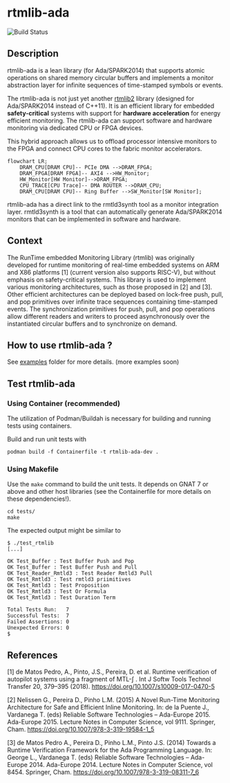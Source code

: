 # rtmlib-ada

![Build Status](https://github.com/anmaped/rtmlib-ada/actions/workflows/build.yml/badge.svg)


## Description

rtmlib-ada is a lean library (for Ada/SPARK2014) that supports atomic operations on shared memory circular buffers and implements a monitor abstraction layer for infinite sequences of time-stamped symbols or events.

The rtmlib-ada is not just yet another [rtmlib2](https://github.com/anmaped/rtmlib/tree/master) library (designed for Ada/SPARK2014 instead of C++11). It is an efficient library for embedded **safety-critical** systems with support for **hardware acceleration** for energy efficient monitoring. The rtmlib-ada can support software and hardware monitoring via dedicated CPU or FPGA devices.

This hybrid approach allows us to offload processor intensive monitors to the FPGA and connect CPU cores to the fabric monitor accelerators.

```mermaid
flowchart LR;
    DRAM_CPU[DRAM CPU]-- PCIe DMA -->DRAM_FPGA;
    DRAM_FPGA[DRAM FPGA]-- AXI4 -->HW_Monitor;
    HW_Monitor[HW Monitor]-->DRAM_FPGA;
    CPU_TRACE[CPU Trace]-- DMA ROUTER -->DRAM_CPU;
    DRAM_CPU[DRAM CPU]-- Ring Buffer -->SW_Monitor[SW Monitor];
```

rtmlib-ada has a direct link to the rmtld3synth tool as a monitor integration layer. rmtld3synth is a tool that can automatically generate Ada/SPARK2014 monitors that can be implemented in software and hardware.


## Context

The RunTime embedded Monitoring Library (rtmlib) was originally developed for runtime monitoring of real-time embedded systems on ARM and X86 platforms [1] (current version also supports RISC-V), but without emphasis on safety-critical systems. This library is used to implement various monitoring architectures, such as those proposed in [2] and [3]. Other efficient architectures can be deployed based on lock-free push, pull, and pop primitives over infinite trace sequences containing time-stamped events. The synchronization primitives for push, pull, and pop operations allow different readers and writers to proceed asynchronously over the instantiated circular buffers and to synchronize on demand.


## How to use rtmlib-ada ?

See [examples](examples/) folder for more details. (more examples soon)


## Test rtmlib-ada

### Using Container (recommended)

The utilization of Podman/Buildah is necessary for building and running tests using containers.

Build and run unit tests with
```
podman build -f Containerfile -t rtmlib-ada-dev .
```

### Using Makefile

Use the `make` command to build the unit tests. It depends on GNAT 7 or above and other host libraries (see the Containerfile for more details on these dependencies!).

```
cd tests/
make
```

The expected output might be similar to
```
$ ./test_rtmlib
[...]

OK Test_Buffer : Test Buffer Push and Pop
OK Test_Buffer : Test Buffer Push and Pull
OK Test_Reader_Rmtld3 : Test Reader Rmtld3 Pull
OK Test_Rmtld3 : Test rmtld3 priimitives
OK Test_Rmtld3 : Test Proposition
OK Test_Rmtld3 : Test Or Formula
OK Test_Rmtld3 : Test Duration Term

Total Tests Run:   7
Successful Tests:  7
Failed Assertions: 0
Unexpected Errors: 0
$
```


## References

[1] de Matos Pedro, A., Pinto, J.S., Pereira, D. et al. Runtime verification of autopilot systems using a fragment of MTL-∫ . Int J Softw Tools Technol Transfer 20, 379–395 (2018). https://doi.org/10.1007/s10009-017-0470-5

[2] Nelissen G., Pereira D., Pinho L.M. (2015) A Novel Run-Time Monitoring Architecture for Safe and Efficient Inline Monitoring. In: de la Puente J., Vardanega T. (eds) Reliable Software Technologies – Ada-Europe 2015. Ada-Europe 2015. Lecture Notes in Computer Science, vol 9111. Springer, Cham. https://doi.org/10.1007/978-3-319-19584-1_5

[3] de Matos Pedro A., Pereira D., Pinho L.M., Pinto J.S. (2014) Towards a Runtime Verification Framework for the Ada Programming Language. In: George L., Vardanega T. (eds) Reliable Software Technologies – Ada-Europe 2014. Ada-Europe 2014. Lecture Notes in Computer Science, vol 8454. Springer, Cham. https://doi.org/10.1007/978-3-319-08311-7_6
